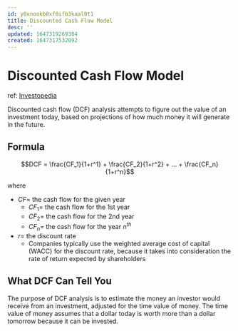 ```yaml
---
id: y0xnookb0xf0ifb3kaal0t1
title: Discounted Cash Flow Model
desc: ''
updated: 1647319269304
created: 1647317532092
---
```

# Discounted Cash Flow Model
ref: [Investopedia](https://www.investopedia.com/terms/d/dcf.asp)

Discounted cash flow (DCF) analysis attempts to figure out the value of an investment today, based on projections of how much money it will generate in the future.

## Formula

$$DCF = \frac{CF_1}{1+r^1} + \frac{CF_2}{1+r^2} + ... + \frac{CF_n}{1+r^n}$$

where
- $CF =$ the cash flow for the given year
  - $CF_1 =$ the cash flow for the 1st year
  - $CF_2 =$ the cash flow for the 2nd year
  - $CF_n =$ the cash flow for the year $n^{th}$
- $r =$ the discount rate
  - Companies typically use the weighted average cost of capital (WACC) for the discount rate, because it takes into consideration the rate of return expected by shareholders

## What DCF Can Tell You

The purpose of DCF analysis is to estimate the money an investor would receive from an investment, adjusted for the time value of money. The time value of money assumes that a dollar today is worth more than a dollar tomorrow because it can be invested.